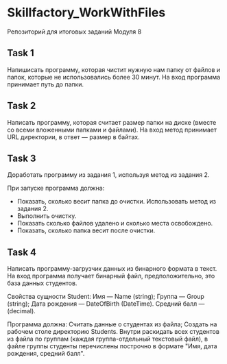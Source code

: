 # Skillfactory_WorkWithFiles
Репозиторий для итоговых заданий Модуля 8

## Task 1
Напишиcать программу, которая чистит нужную нам папку от файлов  и папок, которые не использовались более 30 минут. 
На вход программа принимает путь до папки.

## Task 2
Напиcать программу, которая считает размер папки на диске (вместе со всеми вложенными папками и файлами).
На вход метод принимает URL директории, в ответ — размер в байтах.

## Task 3
Доработать программу из задания 1, используя метод из задания 2.

При запуске программа должна:

* Показать, сколько весит папка до очистки. Использовать метод из задания 2. 
* Выполнить очистку.
* Показать сколько файлов удалено и сколько места освобождено.
* Показать, сколько папка весит после очистки.

## Task 4
Написать программу-загрузчик данных из бинарного формата в текст.
На вход программа получает бинарный файл, предположительно, это база данных студентов.

Свойства сущности Student:
Имя — Name (string);
Группа — Group (string);
Дата рождения — DateOfBirth (DateTime).
Средний балл — (decimal).

Программа должна:
Cчитать данные о студентах из файла;
Создать на рабочем столе директорию Students.
Внутри раскидать всех студентов из файла по группам (каждая группа-отдельный текстовый файл), в файле группы студенты перечислены построчно в формате "Имя, дата рождения, средний балл".

